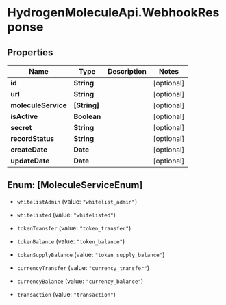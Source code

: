 # HydrogenMoleculeApi.WebhookResponse

## Properties
Name | Type | Description | Notes
------------ | ------------- | ------------- | -------------
**id** | **String** |  | [optional] 
**url** | **String** |  | [optional] 
**moleculeService** | **[String]** |  | [optional] 
**isActive** | **Boolean** |  | [optional] 
**secret** | **String** |  | [optional] 
**recordStatus** | **String** |  | [optional] 
**createDate** | **Date** |  | [optional] 
**updateDate** | **Date** |  | [optional] 


<a name="[MoleculeServiceEnum]"></a>
## Enum: [MoleculeServiceEnum]


* `whitelistAdmin` (value: `"whitelist_admin"`)

* `whitelisted` (value: `"whitelisted"`)

* `tokenTransfer` (value: `"token_transfer"`)

* `tokenBalance` (value: `"token_balance"`)

* `tokenSupplyBalance` (value: `"token_supply_balance"`)

* `currencyTransfer` (value: `"currency_transfer"`)

* `currencyBalance` (value: `"currency_balance"`)

* `transaction` (value: `"transaction"`)





